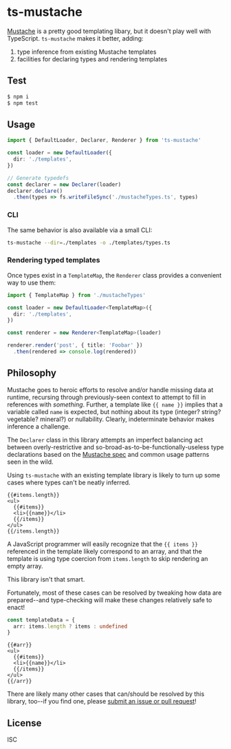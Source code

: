 # ts-mustache

[Mustache][mustache] is a pretty good templating libary, but it doesn't play
well with TypeScript. `ts-mustache` makes it better, adding:

1. type inference from existing Mustache templates
2. facilities for declaring types and rendering templates

## Test

```sh
$ npm i
$ npm test
```

## Usage

```ts
import { DefaultLoader, Declarer, Renderer } from 'ts-mustache'

const loader = new DefaultLoader({
  dir: './templates',
})

// Generate typedefs
const declarer = new Declarer(loader)
declarer.declare()
  .then(types => fs.writeFileSync('./mustacheTypes.ts', types)
```

### CLI

The same behavior is also available via a small CLI:

```sh
ts-mustache --dir=./templates -o ./templates/types.ts
```

### Rendering typed templates

Once types exist in a `TemplateMap`, the `Renderer` class provides a convenient
way to use them:

```ts
import { TemplateMap } from './mustacheTypes'

const loader = new DefaultLoader<TemplateMap>({
  dir: './templates',
})

const renderer = new Renderer<TemplateMap>(loader)

renderer.render('post', { title: 'Foobar' })
  .then(rendered => console.log(rendered))
```

## Philosophy

Mustache goes to heroic efforts to resolve and/or handle missing data at
runtime, recursing through previously-seen context to attempt to fill in
references with _something_. Further, a template like `{{ name }}` implies that
a variable called `name` is expected, but nothing about its type (integer?
string? vegetable? mineral?) or nullability. Clearly, indeterminate behavior
makes inference a challenge.

The `Declarer` class in this library attempts an imperfect balancing act between
overly-restrictive and so-broad-as-to-be-functionally-useless type declarations
based on the [Mustache spec][mustache] and common usage patterns seen in the
wild.

Using `ts-mustache` with an existing template library is likely to turn
up some cases where types can't be neatly inferred.

```
{{#items.length}}
<ul>
  {{#items}}
  <li>{{name}}</li>
  {{/items}}
</ul>
{{/items.length}}
```

A JavaScript programmer will easily recognize that the `{{ items }}` referenced
in the template likely correspond to an array, and that the template is using
type coercion from `items.length` to skip rendering an empty array.

This library isn't that smart.

Fortunately, most of these cases can be resolved by tweaking how data are
prepared--and type-checking will make these changes relatively safe to enact!

```ts
const templateData = {
  arr: items.length ? items : undefined
}
```

```
{{#arr}}
<ul>
  {{#items}}
  <li>{{name}}</li>
  {{/items}}
</ul>
{{/arr}}
```

There are likely many other cases that can/should be resolved by this library,
too--if you find one, please [submit an issue or pull request][contributing]!

## License

ISC

[mustache]: http://mustache.github.io/mustache.5.html
[contributing]: ./CONTRIBUTING.md
